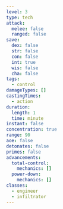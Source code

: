```yaml
---
level: 3
type: tech
attack:
  melee: false
  ranged: false
save:
  dex: false
  str: false
  con: false
  int: true
  wis: false
  cha: false
tags:
  - control
damageTypes: []
castingTimes:
  - action
duration:
  length: 1
  time: minute
instant: false
concentration: true
range: 90
aoe: false
detonates: false
primes: false
advancements:
  total-control:
    mechanics: []
  power-down:
    mechanics: []
classes:
  - engineer
  - infiltrator
---
```

